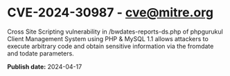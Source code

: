 # CVE-2024-30987 - cve@mitre.org

Cross Site Scripting vulnerability in /bwdates-reports-ds.php of phpgurukul Client Management System using PHP & MySQL 1.1 allows attackers to execute arbitrary code and obtain sensitive information via the fromdate and todate parameters.

**Publish date:** 2024-04-17
